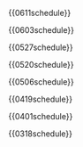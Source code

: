 {{0611schedule}}

{{0603schedule}}

{{0527schedule}}

{{0520schedule}}

{{0506schedule}}

{{0419schedule}}

{{0401schedule}}

{{0318schedule}}
